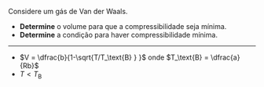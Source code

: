 Considere um gás de Van der Waals.

- **Determine** o volume para que a compressibilidade seja mínima.
- **Determine** a condição para haver compressibilidade mínima.

---
- $V = \dfrac{b}{1-\sqrt{T/T_\text{B} } }$ onde $T_\text{B} = \dfrac{a}{Rb}$
- $T < T_\text{B}$

